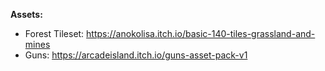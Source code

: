 **Assets:**  
- Forest Tileset: https://anokolisa.itch.io/basic-140-tiles-grassland-and-mines
- Guns: https://arcadeisland.itch.io/guns-asset-pack-v1
